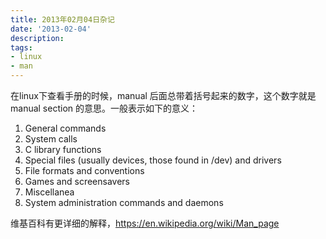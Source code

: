 ```yaml
---
title: 2013年02月04日杂记
date: '2013-02-04'
description:
tags:
- linux
- man
---
```


在linux下查看手册的时候，manual 后面总带着括号起来的数字，这个数字就是 manual section 的意思。一般表示如下的意义：

1. General commands
2. System calls
3. C library functions
4. Special files (usually devices, those found in /dev) and drivers
5. File formats and conventions
6. Games and screensavers
7. Miscellanea
8. System administration commands and daemons

维基百科有更详细的解释，https://en.wikipedia.org/wiki/Man_page
